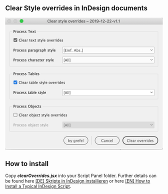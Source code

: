 ## Clear Style overrides in InDesign documents

![GUI of clearOverrides.jsx](docs/GUI.png)


## How to install
Copy ***clearOverrides.jsx*** into your Script Panel folder. Further details can be found here [[DE] Skripte in InDesign installieren](http://www.publishingx.de/skripte-installieren/) or here [[EN] How to Install a Typical InDesign Script](http://www.danrodney.com/scripts/directions-installingscripts.html).